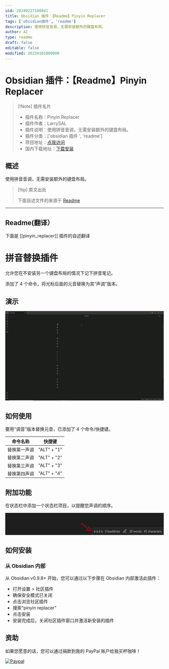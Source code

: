 ```yaml
---
uid: 20240227160841
title: Obsidian 插件：【Readme】Pinyin Replacer
tags: ['obsidian插件', 'readme']
description: 使用拼音音调，无需安装额外的键盘布局。
author: AI
type: readme
draft: false
editable: false
modified: 20230101000000
---
```


# Obsidian 插件：【Readme】Pinyin Replacer

> [!Note] 插件名片
> - 插件名称：Pinyin Replacer
> - 插件作者：LarrySAL
> - 插件说明：使用拼音音调，无需安装额外的键盘布局。
> - 插件分类：['obsidian 插件 ', 'readme']
> - 项目地址：[点我访问](https://github.com/LarrySAL/pinyin-replacer)
> - 国内下载地址：[下载安装](https://pkmer.cn/products/plugin/pluginMarket/?pinyin_replacer)

## 概述

使用拼音音调，无需安装额外的键盘布局。

> [!tip] 原文出处
>
>下面自述文件的来源于 [Readme](https://ghproxy.net/https://raw.githubusercontent.com/LarrySAL/pinyin-replacer/master/README.md)

---

## Readme(翻译）

下面是 [[pinyin_replacer]] 插件的自述翻译

# 拼音替换插件

允许您在不安装另一个键盘布局的情况下记下拼音笔记。

添加了 4 个命令，将光标后面的元音替换为其“声调”版本。

## 演示

![](https://github.com/LarrySAL/pinyin-replacer/blob/master/resources/show_replacement.gif)

## 如何使用

要用“调音”版本替换元音，已添加了 4 个命令/快捷键。

| 命令名称        | 快捷键 |
| ------------------- | -------- |
| 替换第一声调  | "ALT" + "1"  |
| 替换第二声调 | "ALT" + "2"  |
| 替换第三声调  | "ALT" + "3"  |
| 替换第四声调 | "ALT" + "4"  |

## 附加功能

在状态栏中添加一个状态栏项目，以提醒您声调的顺序。

![](https://github.com/LarrySAL/pinyin-replacer/blob/master/resources/Status_bar_item.PNG)

## 如何安装

### 从 Obsidian 内部

从 Obsidian v0.9.8+ 开始，您可以通过以下步骤在 Obsidian 内部激活此插件：

- 打开设置 > 社区插件
- 确保安全模式已关闭
- 点击浏览社区插件
- 搜索“pinyin replacer”
- 点击安装
- 安装完成后，关闭社区插件窗口并激活新安装的插件

## 资助

如果您愿意的话，您可以通过捐款到我的 PayPal 账户给我买杯咖啡！

[![Paypal](https://img.shields.io/badge/paypal-janLa69-yellow?style=social&logo=paypal)](https://www.paypal.com/paypalme/janLa69)
